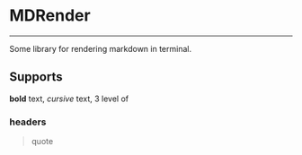 # MDRender

---

Some library for rendering markdown in terminal.

## Supports

**bold** text, *cursive* text, 3 level of 
### headers
> quote
